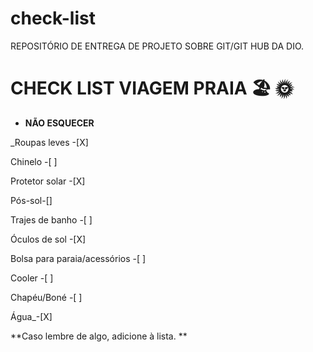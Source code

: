 # check-list
REPOSITÓRIO DE ENTREGA DE PROJETO SOBRE GIT/GIT HUB DA DIO. 
# CHECK LIST VIAGEM PRAIA :beach_umbrella: :sun_with_face:

- **NÃO ESQUECER** 

_Roupas leves -[X]

Chinelo -[ ]

Protetor solar -[X]

Pós-sol-[]

Trajes de banho -[ ]

Óculos de sol -[X]

Bolsa para paraia/acessórios -[ ]

Cooler -[ ]

Chapéu/Boné -[ ]

Água_-[X]




**Caso lembre de algo, adicione à lista. **
